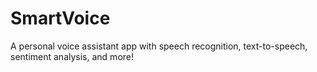 # SmartVoice
A personal voice assistant app with speech recognition, text-to-speech, sentiment analysis, and more!
